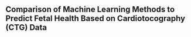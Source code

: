 ## Comparison of Machine Learning Methods to Predict Fetal Health Based on Cardiotocography (CTG) Data
